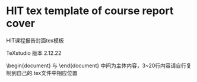 ﻿# HIT tex template of course report cover
HIT课程报告封面tex模板

TeXstudio 版本 2.12.22

\begin{document} 与 \end{document} 中间为主体内容，3~20行内容请自行复制到自己的.tex文件中相应位置